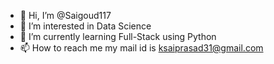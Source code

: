 - 👋 Hi, I’m @Saigoud117
- 👀 I’m interested in Data Science
- 🌱 I’m currently learning Full-Stack using Python
- 📫 How to reach me my mail id is ksaiprasad31@gmail.com

<!---
Saigoud117/Saigoud117 is a ✨ special ✨ repository because its `README.md` (this file) appears on your GitHub profile.
You can click the Preview link to take a look at your changes.
--->
